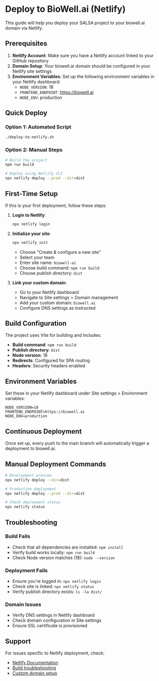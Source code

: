 # Deploy to BioWell.ai (Netlify)

This guide will help you deploy your SALSA project to your biowell.ai domain via Netlify.

## Prerequisites

1. **Netlify Account**: Make sure you have a Netlify account linked to your GitHub repository
2. **Domain Setup**: Your biowell.ai domain should be configured in your Netlify site settings
3. **Environment Variables**: Set up the following environment variables in your Netlify dashboard:
   - `NODE_VERSION`: 18
   - `FRONTEND_ENDPOINT`: https://biowell.ai
   - `NODE_ENV`: production

## Quick Deploy

### Option 1: Automated Script
```bash
./deploy-to-netlify.sh
```

### Option 2: Manual Steps
```bash
# Build the project
npm run build

# Deploy using Netlify CLI
npx netlify deploy --prod --dir=dist
```

## First-Time Setup

If this is your first deployment, follow these steps:

1. **Login to Netlify**:
   ```bash
   npx netlify login
   ```

2. **Initialize your site**:
   ```bash
   npx netlify init
   ```
   - Choose "Create & configure a new site"
   - Select your team
   - Enter site name: `biowell-ai`
   - Choose build command: `npm run build`
   - Choose publish directory: `dist`

3. **Link your custom domain**:
   - Go to your Netlify dashboard
   - Navigate to Site settings > Domain management
   - Add your custom domain: `biowell.ai`
   - Configure DNS settings as instructed

## Build Configuration

The project uses Vite for building and includes:
- **Build command**: `npm run build`
- **Publish directory**: `dist`
- **Node version**: 18
- **Redirects**: Configured for SPA routing
- **Headers**: Security headers enabled

## Environment Variables

Set these in your Netlify dashboard under Site settings > Environment variables:

```
NODE_VERSION=18
FRONTEND_ENDPOINT=https://biowell.ai
NODE_ENV=production
```

## Continuous Deployment

Once set up, every push to the main branch will automatically trigger a deployment to biowell.ai.

## Manual Deployment Commands

```bash
# Development preview
npx netlify deploy --dir=dist

# Production deployment
npx netlify deploy --prod --dir=dist

# Check deployment status
npx netlify status
```

## Troubleshooting

### Build Fails
- Check that all dependencies are installed: `npm install`
- Verify build works locally: `npm run build`
- Check Node version matches (18): `node --version`

### Deployment Fails
- Ensure you're logged in: `npx netlify login`
- Check site is linked: `npx netlify status`
- Verify publish directory exists: `ls -la dist/`

### Domain Issues
- Verify DNS settings in Netlify dashboard
- Check domain configuration in Site settings
- Ensure SSL certificate is provisioned

## Support

For issues specific to Netlify deployment, check:
- [Netlify Documentation](https://docs.netlify.com/)
- [Build troubleshooting](https://docs.netlify.com/configure-builds/troubleshooting-tips/)
- [Custom domain setup](https://docs.netlify.com/domains-https/custom-domains/)
